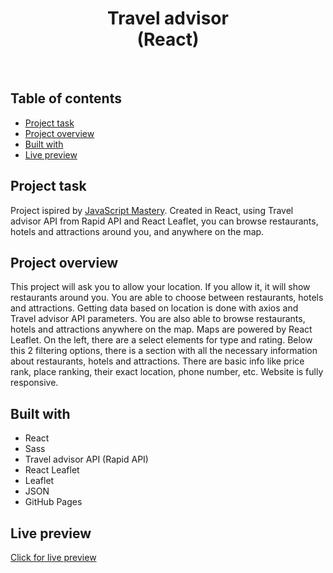 <h1 align="center">
  Travel advisor <br/> 
  (React)
</h1>
<br>

## Table of contents

- [Project task](#project-task)
- [Project overview](#project-overview)
- [Built with](#built-with)
- [Live preview](#live-preview)

## Project task

Project ispired by [JavaScript Mastery](https://github.com/adrianhajdin/project_travel_advisor). Created in React, using Travel advisor API from Rapid API and React Leaflet, you can browse restaurants, hotels and attractions around you, and anywhere on the map.

## Project overview

This project will ask you to allow your location. If you allow it, it will show restaurants around you. You are able to choose between restaurants, hotels and attractions. Getting data based on location is done with axios and Travel advisor API parameters. You are also able to browse restaurants, hotels and attractions anywhere on the map. Maps are powered by React Leaflet. On the left, there are a select elements for type and rating. Below this 2 filtering options, there is a section with all the necessary information about restaurants, hotels and attractions. There are basic info like price rank, place ranking, their exact location, phone number, etc. Website is fully responsive.

## Built with

- React
- Sass
- Travel advisor API (Rapid API)
- React Leaflet
- Leaflet
- JSON
- GitHub Pages

## Live preview

[Click for live preview](https://jeko10.github.io/Travel-advisor/)
